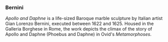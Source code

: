 <param ve-config    
       title="Pictures"
       author="Phoebe Botticelli Pohl"
       banner="https://upload.wikimedia.org/wikipedia/commons/8/84/Berninis_Apollo_och_Dafne_skapad_1622-25.jpg"
       layout="vertical">
       
### Bernini

_Apollo and Daphne_ is a life-sized Baroque marble sculpture by Italian artist Gian Lorenzo
Bernini, executed between 1622 and 1625. Housed in the Galleria Borghese in Rome, the work
depicts the climax of the story of Apollo and Daphne (Phoebus and Daphne) in Ovid&#39;s
_Metamorphoses_.
<param ve-image
       url="https://upload.wikimedia.org/wikipedia/commons/4/45/Apollo_%26_Daphne_September_2015-1a.jpg"
       label="Apollo and Daphne"
       description="sculpture by Gian Lorenzo Bernini"
       license="CC BY-SA 4.0">
